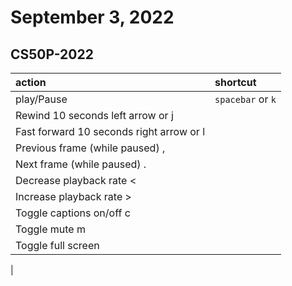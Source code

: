 # September 3, 2022

## CS50P-2022

| action     | shortcut          |
|:-----------|:------------------|
| play/Pause | `spacebar` or `k` |
| Rewind 10 seconds	left arrow or j
|  Fast forward 10 seconds	right arrow or l
|  Previous frame (while paused)	,
|  Next frame (while paused)	.
|  Decrease playback rate	<
|  Increase playback rate	>
|  Toggle captions on/off	c
|  Toggle mute	m
|  Toggle full screen       |               |
|